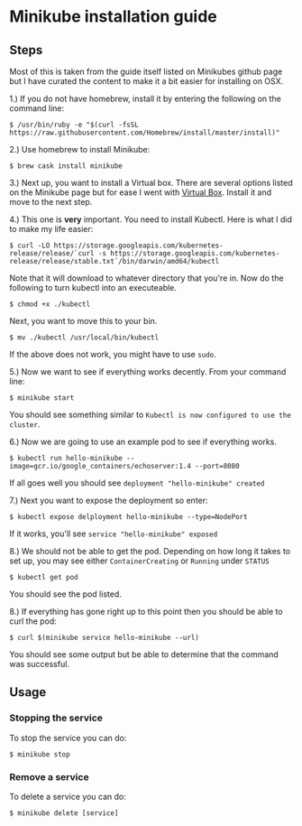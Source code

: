 # Minikube installation guide

## Steps

Most of this is taken from the guide itself listed on Minikubes github page but I have curated the content to make it a bit easier for installing on OSX.

1.) If you do not have homebrew, install it by entering the following on the command line:

```
$ /usr/bin/ruby -e "$(curl -fsSL https://raw.githubusercontent.com/Homebrew/install/master/install)"
```

2.) Use homebrew to install Minikube:

```
$ brew cask install minikube
```

3.) Next up, you want to install a Virtual box. There are several options listed on the Minikube page but for ease I went with [Virtual Box](https://www.virtualbox.org/wiki/Downloads). Install it and move to the next step.

4.) This one is **very** important. You need to install Kubectl. Here is what I did to make my life easier:

```
$ curl -LO https://storage.googleapis.com/kubernetes-release/release/`curl -s https://storage.googleapis.com/kubernetes-release/release/stable.txt`/bin/darwin/amd64/kubectl
```

Note that it will download to whatever directory that you're in. Now do the following to turn kubectl into an executeable.

```
$ chmod +x ./kubectl
```

Next, you want to move this to your bin.

```
$ mv ./kubectl /usr/local/bin/kubectl
```

If the above does not work, you might have to use `sudo`.

5.) Now we want to see if everything works decently. From your command line:

```
$ minikube start
```

You should see something similar to `Kubectl is now configured to use the cluster`.

6.) Now we are going to use an example pod to see if everything works.

```
$ kubectl run hello-minikube --image=gcr.io/google_containers/echoserver:1.4 --port=8080
```

If all goes well you should see `deployment "hello-minikube" created`

7.) Next you want to expose the deployment so enter:

```
$ kubectl expose delployment hello-minikube --type=NodePort
```

If it works, you'll see `service "hello-minikube" exposed`

8.) We should not be able to get the pod. Depending on how long it takes to set up, you may see either `ContainerCreating` or `Running` under `STATUS`

```
$ kubectl get pod
```

You should see the pod listed.

8.) If everything has gone right up to this point then you should be able to curl the pod:

```
$ curl $(minikube service hello-minikube --url)
```

You should see some output but be able to determine that the command was successful.

## Usage

### Stopping the service

To stop the service you can do:

```
$ minikube stop
```

### Remove a service

To delete a service you can do:

```
$ minikube delete [service]
```

